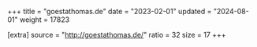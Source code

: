 +++
title = "goestathomas.de"
date = "2023-02-01"
updated = "2024-08-01"
weight = 17823

[extra]
source = "http://goestathomas.de/"
ratio = 32
size = 17
+++

